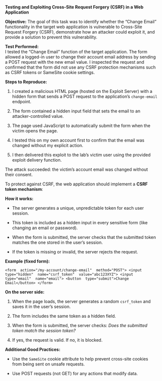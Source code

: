 ﻿**Testing and Exploiting Cross-Site Request Forgery (CSRF) in a Web Application**

**Objective:**
The goal of this task was to identify whether the “Change Email” functionality in the target web application is vulnerable to Cross-Site Request Forgery (CSRF), demonstrate how an attacker could exploit it, and provide a solution to prevent this vulnerability.

**Test Performed:**  
I tested the “Change Email” function of the target application. The form allowed a logged-in user to change their account email address by sending a POST request with the new email value. I inspected the request and confirmed that the form did not use any CSRF protection mechanisms such as CSRF tokens or SameSite cookie settings.

**Steps to Reproduce:**

1.  I created a malicious HTML page (hosted on the Exploit Server) with a hidden form that sends a POST request to the application’s `change-email` endpoint.
    
2.  The form contained a hidden input field that sets the email to an attacker-controlled value.
    
3.  The page used JavaScript to automatically submit the form when the victim opens the page.
    
4.  I tested this on my own account first to confirm that the email was changed without my explicit action.
    
5.  I then delivered this exploit to the lab’s victim user using the provided exploit delivery function.
    

The attack succeeded: the victim’s account email was changed without their consent.


To protect against CSRF, the web application should implement a **CSRF token mechanism**:

**How it works:**

-   The server generates a unique, unpredictable token for each user session.
    
-   This token is included as a hidden input in every sensitive form (like changing an email or password).
    
-   When the form is submitted, the server checks that the submitted token matches the one stored in the user’s session.
    
-   If the token is missing or invalid, the server rejects the request.
    

**Example (fixed form):**

`<form  action="/my-account/change-email"  method="POST"> <input  type="hidden"  name="csrf_token"  value="abc123XYZ"> <input  type="email"  name="email"> <button  type="submit">Change Email</button> </form>` 

**On the server side:**

1.  When the page loads, the server generates a random `csrf_token` and saves it in the user’s session.
    
2.  The form includes the same token as a hidden field.
    
3.  When the form is submitted, the server checks: _Does the submitted token match the session token?_
    
4.  If yes, the request is valid. If no, it is blocked.

**Additional Good Practices:**

-   Use the `SameSite` cookie attribute to help prevent cross-site cookies from being sent on unsafe requests.
    
-   Use POST requests (not GET) for any actions that modify data.
